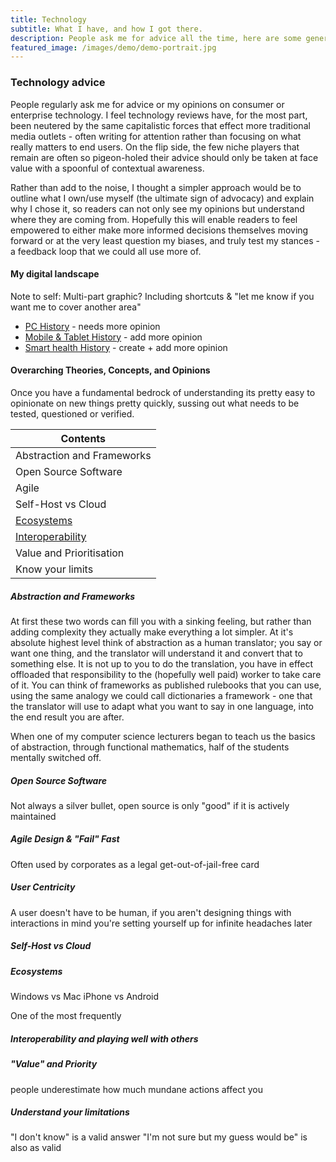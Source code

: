```yaml
---
title: Technology
subtitle: What I have, and how I got there.
description: People ask me for advice all the time, here are some general ideas/tips
featured_image: /images/demo/demo-portrait.jpg
---
```


### Technology advice
People regularly ask me for advice or my opinions on consumer or enterprise technology. I feel technology reviews have, for the most part, been neutered by the same capitalistic forces that effect more traditional media outlets - often writing for attention rather than focusing on what really matters to end users. On the flip side, the few niche players that remain are often so pigeon-holed their advice should only be taken at face value with a spoonful of contextual awareness.

Rather than add to the noise, I thought a simpler approach would be to outline what I own/use myself (the ultimate sign of advocacy) and explain why I chose it, so readers can not only see my opinions but understand where they are coming from. Hopefully this will enable readers to feel empowered to either make more informed decisions themselves moving forward or at the very least question my biases, and truly test my stances - a feedback loop that we could all use more of.


#### My digital landscape
Note to self: Multi-part graphic? Including shortcuts & "let me know if you want me to cover another area"

* [PC History](/technology/history-pc.md) - needs more opinion
* [Mobile & Tablet History]() - add more opinion
* [Smart health History]() - create + add more opinion





#### Overarching Theories, Concepts, and Opinions

Once you have a fundamental bedrock of understanding its pretty easy to opinionate on new things pretty quickly, sussing out what needs to be tested, questioned or verified.


| Contents |
|----------|
| Abstraction and Frameworks |
| Open Source Software |
| Agile |
| Self-Host vs Cloud |
| [Ecosystems](#ecosystems) |
| [Interoperability](#interoperability-and-playing-well-with-others) |
| Value and Prioritisation |
| Know your limits|



##### Abstraction and Frameworks
At first these two words can fill you with a sinking feeling, but rather than adding complexity they actually make everything a lot simpler. At it's absolute highest level think of abstraction as a human translator; you say or want one thing, and the translator will understand it and convert that to something else. It is not up to you to do the translation, you have in effect offloaded that responsibility to the (hopefully well paid) worker to take care of it. You can think of frameworks as published rulebooks that you can use, using the same analogy we could call dictionaries a framework - one that the translator will use to adapt what you want to say in one language, into the end result you are after. 



When one of my computer science lecturers began to teach us the basics of abstraction, through functional mathematics, half of the students mentally switched off.

##### Open Source Software
Not always a silver bullet, open source is only "good" if it is actively maintained

##### Agile Design & "Fail" Fast
Often used by corporates as a legal get-out-of-jail-free card

##### User Centricity
A user doesn't have to be human, if you aren't designing things with interactions in mind you're setting yourself up for infinite headaches later

##### Self-Host vs Cloud

##### Ecosystems
Windows vs Mac
iPhone vs Android

One of the most frequently 

##### Interoperability and playing well with others

##### "Value" and Priority
people underestimate how much mundane actions affect you

##### Understand your limitations
"I don't know" is a valid answer
"I'm not sure but my guess would be" is also as valid